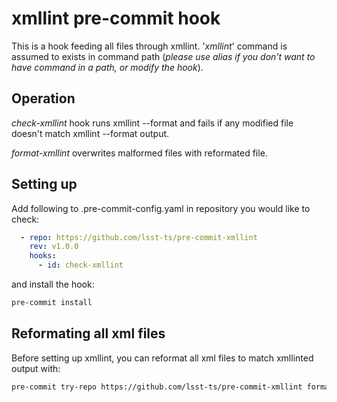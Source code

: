 # xmllint pre-commit hook

This is a hook feeding all files through xmllint. '*xmllint*' command is
assumed to exists in command path (*please use alias if you don't want to have command in a path, or modify the hook*).

## Operation

*check-xmllint* hook runs xmllint --format and fails if any modified file doesn't match xmllint --format output.

*format-xmllint* overwrites malformed files with reformated file.

## Setting up

Add following to .pre-commit-config.yaml in repository you would like to check:

```yaml
  - repo: https://github.com/lsst-ts/pre-commit-xmllint
    rev: v1.0.0
    hooks:
      - id: check-xmllint
```

and install the hook:

```sh
pre-commit install
```

## Reformating all xml files

Before setting up xmllint, you can reformat all xml files to match xmllinted output with:

```bash
pre-commit try-repo https://github.com/lsst-ts/pre-commit-xmllint format-xmllint --verbose --all-files
```
